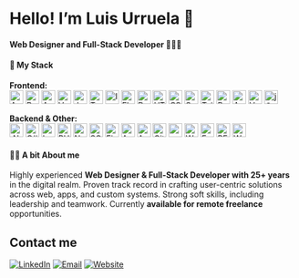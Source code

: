 # Hello! I’m Luis Urruela 👋 
#### **Web Designer and Full-Stack Developer** 📱👨‍💻

#### 💪 My Stack
**Frontend:**<br/>
<img height="24" src="https://img.shields.io/badge/-Angular-%23F9423A?style=flat-square&logo=angular&logoColor=white" alt="Angular">
<img height="24" src="https://img.shields.io/badge/-React-%23F9423A?style=flat-square&logo=react&logoColor=white" alt="React">
<img height="24" src="https://img.shields.io/badge/Astro-%23F9423A?style=flat-square&logo=astro&logoColor=white" alt="Astro">
<img height="24" src="https://img.shields.io/badge/-Vue.js-%23F9423A?style=flat-square&logo=vuedotjs&logoColor=white" alt="Vue.js">
<img height="24" src="https://img.shields.io/badge/-JavaScript-%23F9423A?style=flat-square&logo=javascript&logoColor=white" alt="JavaScript">
<img height="24" src="https://img.shields.io/badge/-TypeScript-%23F9423A?style=flat-square&logo=typescript&logoColor=white" alt="TypeScript">
<img height="24" src="https://img.shields.io/badge/Ionic-%23F9423A?style=flat-square&logo=ionic&logoColor=white" alt="Ionic">
<img height="24" src="https://img.shields.io/badge/Flutter-%23F9423A?style=flat-square&logo=flutter&logoColor=white" alt="Flutter">
<img height="24" src="https://img.shields.io/badge/Dart-%23F9423A?style=flat-square&logo=dart&logoColor=white" alt="Dart">
<img height="24" src="https://img.shields.io/badge/HTML-%23F9423A?style=flat-square&logo=html5&logoColor=white" alt="HTML">
<img height="24" src="https://img.shields.io/badge/CSS-%23F9423A?style=flat-square&logo=css3&logoColor=white" alt="CSS">
<img height="24" src="https://img.shields.io/badge/Sass-%23F9423A?style=flat-square&logo=sass&logoColor=white" alt="Sass">
<img height="24" src="https://img.shields.io/badge/Tailwind%20CSS-%23F9423A?style=flat-square&logo=tailwindcss&logoColor=white" alt="Tailwind CSS">
<img height="24" src="https://img.shields.io/badge/Bootstrap-%23F9423A?style=flat-square&logo=bootstrap&logoColor=white" alt="Bootstrap">
<img height="24" src="https://img.shields.io/badge/Angular%20Material-%23F9423A?style=flat-square&logo=angular&logoColor=white" alt="Angular Material">
<img height="24" src="https://img.shields.io/badge/Vuetify-%23F9423A?style=flat-square&logo=vuetify&logoColor=white" alt="Vuetify">
<img height="24" src="https://img.shields.io/badge/-jQuery-%23F9423A?style=flat-square&logo=jquery&logoColor=white" alt="jQuery">

**Backend & Other:**<br/>
<img height="24" src="https://img.shields.io/badge/.NET-%2300788C?style=flat-square&logo=dotnet&logoColor=white" alt=".NET">
<img height="24" src="https://img.shields.io/badge/C%23-%2300788C?style=flat-square&logo=csharp&logoColor=white" alt="C#">
<img height="24" src="https://img.shields.io/badge/Laravel-%2300788C?style=flat-square&logo=laravel&logoColor=white" alt="Laravel">
<img height="24" src="https://img.shields.io/badge/PHP-%2300788C?style=flat-square&logo=php&logoColor=white" alt="PHP">
<img height="24" src="https://img.shields.io/badge/Node.js-%2300788C?style=flat-square&logo=nodedotjs&logoColor=white" alt="Node.js">
<img height="24" src="https://img.shields.io/badge/SQL-%2300788C?style=flat-square&logo=mysql&logoColor=white" alt="SQL">
<img height="24" src="https://img.shields.io/badge/Firebase-%2300788C?style=flat-square&logo=firebase&logoColor=white" alt="Firebase">
<img height="24" src="https://img.shields.io/badge/AWS-%2300788C?style=flat-square&logo=amazonaws&logoColor=white" alt="AWS">
<img height="24" src="https://img.shields.io/badge/Azure-%2300788C?style=flat-square&logo=microsoftazure&logoColor=white" alt="Azure">
<img height="24" src="https://img.shields.io/badge/Git-%2300788C?style=flat-square&logo=git&logoColor=white" alt="Git">
<img height="24" src="https://img.shields.io/badge/npm-%2300788C?style=flat-square&logo=npm&logoColor=white" alt="npm">
<img height="24" src="https://img.shields.io/badge/Webpack-%2300788C?style=flat-square&logo=webpack&logoColor=white" alt="Webpack">
<img height="24" src="https://img.shields.io/badge/Entity%20Framework-%2300788C?style=flat-square&logo=microsoft&logoColor=white" alt="Entity Framework">
<img height="24" src="https://img.shields.io/badge/RESTful%20APIs-%2300788C?style=flat-square&logo=openapiinitiative&logoColor=white" alt="RESTful APIs">
<img height="24" src="https://img.shields.io/badge/WordPress-%2300788C?style=flat-square&logo=wordpress&logoColor=white" alt="WordPress">

#### 🙋‍♂️ A bit About me

Highly experienced **Web Designer & Full-Stack Developer with 25+ years** in the digital realm. Proven track record in crafting user-centric solutions across web, apps, and custom systems. Strong soft skills, including leadership and teamwork. Currently **available for remote freelance** opportunities.

## Contact me

[![LinkedIn](https://img.shields.io/badge/LinkedIn-Connect-%23280071?style=flat-square&logo=linkedin&logoColor=white&logoSize=20)](https://linkedin.com/in/luisurruela)
[![Email](https://img.shields.io/badge/Email-Contact%20Me-%23280071?style=flat-square&logo=gmail&logoColor=white&logoSize=20)](mailto:luis.urruela@neweratech.com)
[![Website](https://img.shields.io/badge/Website-Visit-%23280071?style=flat-square&logo=github&logoColor=white&logoSize=20)](https://luisurruela.github.io/)

